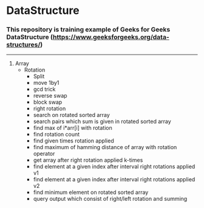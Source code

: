 # DataStructure
### This repository is training example of Geeks for Geeks DataStructure (https://www.geeksforgeeks.org/data-structures/)
-----
1. Array
    - Rotation
        - Split
        - move 1by1
        - gcd trick
        - reverse swap
        - block swap
        - right rotation
        - search on rotated sorted array
        - search pairs which sum is given in rotated sorted array
        - find max of i*arr[i] with rotation
        - find rotation count
        - find given times rotation applied
        - find maximum of hamming distance of array with rotation operator
        - get array after right rotation applied k-times
        - find element at a given index after interval right rotations applied v1
        - find element at a given index after interval right rotations applied v2
        - find minimum element on rotated sorted array
        - query output which consist of right/left rotation and summing
